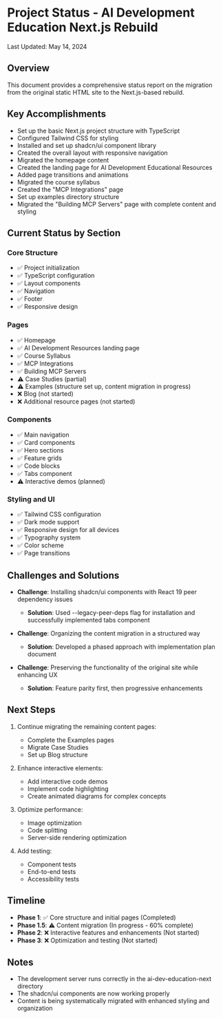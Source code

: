 # Project Status - AI Development Education Next.js Rebuild

Last Updated: May 14, 2024

## Overview
This document provides a comprehensive status report on the migration from the original static HTML site to the Next.js-based rebuild.

## Key Accomplishments
- Set up the basic Next.js project structure with TypeScript
- Configured Tailwind CSS for styling
- Installed and set up shadcn/ui component library
- Created the overall layout with responsive navigation
- Migrated the homepage content
- Created the landing page for AI Development Educational Resources
- Added page transitions and animations
- Migrated the course syllabus
- Created the "MCP Integrations" page
- Set up examples directory structure
- Migrated the "Building MCP Servers" page with complete content and styling

## Current Status by Section

### Core Structure
- ✅ Project initialization
- ✅ TypeScript configuration
- ✅ Layout components
- ✅ Navigation
- ✅ Footer
- ✅ Responsive design

### Pages
- ✅ Homepage
- ✅ AI Development Resources landing page
- ✅ Course Syllabus
- ✅ MCP Integrations
- ✅ Building MCP Servers
- ⚠️ Case Studies (partial)
- ⚠️ Examples (structure set up, content migration in progress)
- ❌ Blog (not started)
- ❌ Additional resource pages (not started)

### Components
- ✅ Main navigation
- ✅ Card components
- ✅ Hero sections
- ✅ Feature grids
- ✅ Code blocks
- ✅ Tabs component
- ⚠️ Interactive demos (planned)

### Styling and UI
- ✅ Tailwind CSS configuration
- ✅ Dark mode support
- ✅ Responsive design for all devices
- ✅ Typography system
- ✅ Color scheme
- ✅ Page transitions

## Challenges and Solutions
- **Challenge**: Installing shadcn/ui components with React 19 peer dependency issues
  - **Solution**: Used --legacy-peer-deps flag for installation and successfully implemented tabs component

- **Challenge**: Organizing the content migration in a structured way
  - **Solution**: Developed a phased approach with implementation plan document

- **Challenge**: Preserving the functionality of the original site while enhancing UX
  - **Solution**: Feature parity first, then progressive enhancements

## Next Steps
1. Continue migrating the remaining content pages:
   - Complete the Examples pages
   - Migrate Case Studies
   - Set up Blog structure

2. Enhance interactive elements:
   - Add interactive code demos
   - Implement code highlighting
   - Create animated diagrams for complex concepts

3. Optimize performance:
   - Image optimization
   - Code splitting
   - Server-side rendering optimization

4. Add testing:
   - Component tests
   - End-to-end tests
   - Accessibility tests

## Timeline
- **Phase 1**: ✅ Core structure and initial pages (Completed)
- **Phase 1.5**: ⚠️ Content migration (In progress - 60% complete)
- **Phase 2**: ❌ Interactive features and enhancements (Not started)
- **Phase 3**: ❌ Optimization and testing (Not started)

## Notes
- The development server runs correctly in the ai-dev-education-next directory
- The shadcn/ui components are now working properly
- Content is being systematically migrated with enhanced styling and organization 